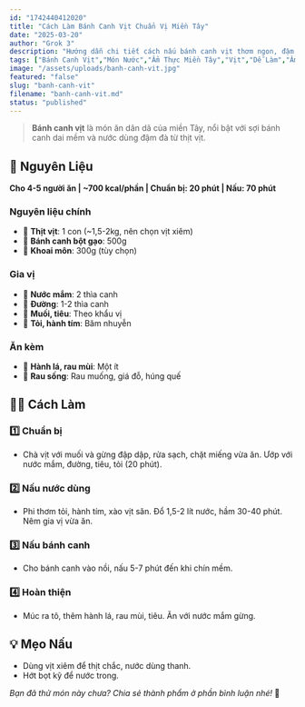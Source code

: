 ```yaml
---
id: "1742440412020"
title: "Cách Làm Bánh Canh Vịt Chuẩn Vị Miền Tây"
date: "2025-03-20"
author: "Grok 3"
description: "Hướng dẫn chi tiết cách nấu bánh canh vịt thơm ngon, đậm đà với sợi bánh dai mềm và nước dùng chuẩn miền Tây."
tags: ["Bánh Canh Vịt","Món Nước","Ẩm Thực Miền Tây","Vịt","Dễ Làm","Ẩm Thực Việt Nam"]
image: "/assets/uploads/banh-canh-vit.jpg"
featured: "false"
slug: "banh-canh-vit"
filename: "banh-canh-vit.md"
status: "published"
---
```

> **Bánh canh vịt** là món ăn dân dã của miền Tây, nổi bật với sợi bánh canh dai mềm và nước dùng đậm đà từ thịt vịt.

## 🛒 **Nguyên Liệu**
**Cho 4-5 người ăn | ~700 kcal/phần | Chuẩn bị: 20 phút | Nấu: 70 phút**

### Nguyên liệu chính
- 🦆 **Thịt vịt**: 1 con (~1,5-2kg, nên chọn vịt xiêm)
- 🍜 **Bánh canh bột gạo**: 500g
- 🥔 **Khoai môn**: 300g (tùy chọn)

### Gia vị
- 🥢 **Nước mắm**: 2 thìa canh
- 🍯 **Đường**: 1-2 thìa canh
- 🧂 **Muối, tiêu**: Theo khẩu vị
- 🧄 **Tỏi, hành tím**: Băm nhuyễn

### Ăn kèm
- 🌿 **Hành lá, rau mùi**: Một ít
- 🍜 **Rau sống**: Rau muống, giá đỗ, húng quế

## 👩‍🍳 **Cách Làm**

### 1️⃣ **Chuẩn bị**
- Chà vịt với muối và gừng đập dập, rửa sạch, chặt miếng vừa ăn. Ướp với nước mắm, đường, tiêu, tỏi (20 phút).

### 2️⃣ **Nấu nước dùng**
- Phi thơm tỏi, hành tím, xào vịt săn. Đổ 1,5-2 lít nước, hầm 30-40 phút. Nêm gia vị vừa ăn.

### 3️⃣ **Nấu bánh canh**
- Cho bánh canh vào nồi, nấu 5-7 phút đến khi chín mềm.

### 4️⃣ **Hoàn thiện**
- Múc ra tô, thêm hành lá, rau mùi, tiêu. Ăn với nước mắm gừng.

## 💡 **Mẹo Nấu**
- Dùng vịt xiêm để thịt chắc, nước dùng thanh.
- Hớt bọt kỹ để nước trong.

*Bạn đã thử món này chưa? Chia sẻ thành phẩm ở phần bình luận nhé!* 🍜